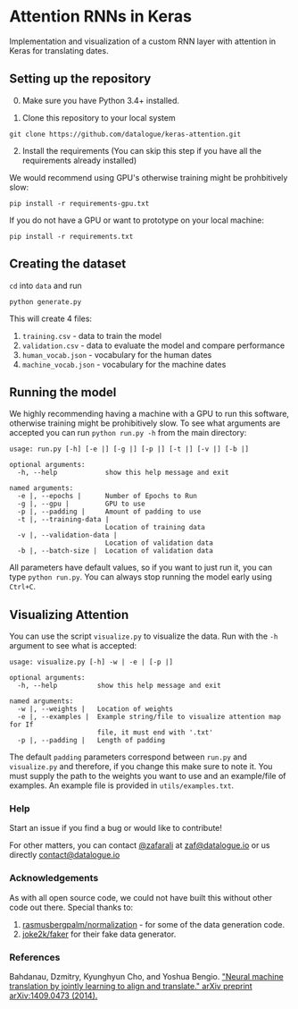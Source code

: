 # Attention RNNs in Keras

Implementation and visualization of a custom RNN layer with attention in Keras for translating dates.

## Setting up the repository

0. Make sure you have Python 3.4+ installed.

1. Clone this repository to your local system

```
git clone https://github.com/datalogue/keras-attention.git
```

2. Install the requirements
(You can skip this step if you have all the requirements already installed)

We would recommend using GPU's otherwise training might be prohbitively slow:

```
pip install -r requirements-gpu.txt
```

If you do not have a GPU or want to prototype on your local machine:

```
pip install -r requirements.txt
```


## Creating the dataset

`cd` into `data` and run

```
python generate.py
```

This will create 4 files:
1. `training.csv` - data to train the model
2. `validation.csv` - data to evaluate the model and compare performance
3. `human_vocab.json` - vocabulary for the human dates
4. `machine_vocab.json` - vocabulary for the machine dates


## Running the model

We highly recommending having a machine with a GPU to run this software, otherwise training might be prohibitively slow. To see what arguments are accepted you can run `python run.py -h` from the main directory:

```
usage: run.py [-h] [-e |] [-g |] [-p |] [-t |] [-v |] [-b |]

optional arguments:
  -h, --help            show this help message and exit

named arguments:
  -e |, --epochs |      Number of Epochs to Run
  -g |, --gpu |         GPU to use
  -p |, --padding |     Amount of padding to use
  -t |, --training-data |
                        Location of training data
  -v |, --validation-data |
                        Location of validation data
  -b |, --batch-size |  Location of validation data
```

All parameters have default values, so if you want to just run it, you can type `python run.py`. You can always stop running the model early using `Ctrl+C`.

## Visualizing Attention

You can use the script `visualize.py` to visualize the data. Run with the `-h` argument to see what is accepted:

```
usage: visualize.py [-h] -w | -e | [-p |]

optional arguments:
  -h, --help          show this help message and exit

named arguments:
  -w |, --weights |   Location of weights
  -e |, --examples |  Example string/file to visualize attention map for If
                      file, it must end with '.txt'
  -p |, --padding |   Length of padding
```

The default `padding` parameters correspond between `run.py` and `visualize.py` and therefore, if you change this make sure to note it. You must supply the path to the weights you want to use and an example/file of examples. An example file is provided in `utils/examples.txt`. 

### Help

Start an issue if you find a bug or would like to contribute!

For other matters, you can contact [@zafarali](http://www.github.com/zafarali) at zaf@datalogue.io or us directly contact@datalogue.io 


### Acknowledgements

As with all open source code, we could not have built this without other code out there. Special thanks to:

1. [rasmusbergpalm/normalization](https://github.com/rasmusbergpalm/normalization/blob/master/babel_data.py) - for some of the data generation code.
2. [joke2k/faker](https://github.com/joke2k/faker) for their fake data generator.

### References

Bahdanau, Dzmitry, Kyunghyun Cho, and Yoshua Bengio. 
["Neural machine translation by jointly learning to align and translate." 
arXiv preprint arXiv:1409.0473 (2014).](https://arxiv.org/abs/1409.0473)